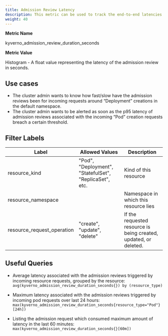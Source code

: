```yaml
---
title: Admission Review Latency
description: This metric can be used to track the end-to-end latencies associated with the entire individual admission review, corresponding to the incoming resource request triggering a bunch of policies and rules.
weight: 40
---
```


**Metric Name**

kyverno_admission_review_duration_seconds

**Metric Value**

Histogram - A float value representing the latency of the admission review in seconds.

## Use cases

* The cluster admin wants to know how fast/slow have the admission reviews been for incoming requests around “Deployment” creations in the default namespace.
* The cluster admin wants to be alerted as soon as the p95 latency of admission reviews associated with the incoming “Pod” creation requests breach a certain threshold.

## Filter Labels

| Label                        | Allowed Values                                         | Description                                                                       |
| ---------------------------- | ------------------------------------------------------ | --------------------------------------------------------------------------------- |
| resource\_kind               | "Pod", "Deployment", "StatefulSet", "ReplicaSet", etc. | Kind of this resource                                                             |
| resource\_namespace          |                                                        | Namespace in which this resource lies                                              |
| resource\_request\_operation | "create", "update", "delete"                           | If the requested resource is being created, updated, or deleted.                   |

## Useful Queries

* Average latency associated with the admission reviews triggered by incoming resource requests, grouped by the resource:<br> 
`avg(kyverno_admission_review_duration_seconds{}) by (resource_type)`

* Maximum latency associated with the admission reviews triggered by incoming pod requests over last 24 hours:<br>
`max(kyverno_admission_review_duration_seconds{resource_type="Pod"}[24h])`

* Listing the admission request which consumed maximum amount of latency in the last 60 minutes:<br> 
`max(kyverno_admission_review_duration_seconds{}[60m])`
